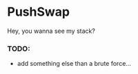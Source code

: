 # PushSwap #

Hey, you wanna see my stack?

### TODO: ###

* add something else than a brute force...